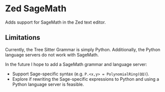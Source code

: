 # Zed SageMath

Adds support for SageMath in the Zed text editor.

## Limitations

Currently, the Tree Sitter Grammar is simply Python.
Additionally, the Python language servers do not work with SageMath.

In the future I hope to add a SageMath grammar and language server:

- Support Sage-specific syntax (e.g. `P.<x,y> = PolynomialRing(QQ)`).
- Explore if rewriting the Sage-specific expressions to Python and using a Python language server is feasible.
